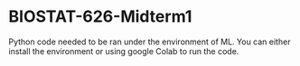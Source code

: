 # BIOSTAT-626-Midterm1

Python code needed to be ran under the environment of ML. You can either install the environment or using google Colab to run the code.

